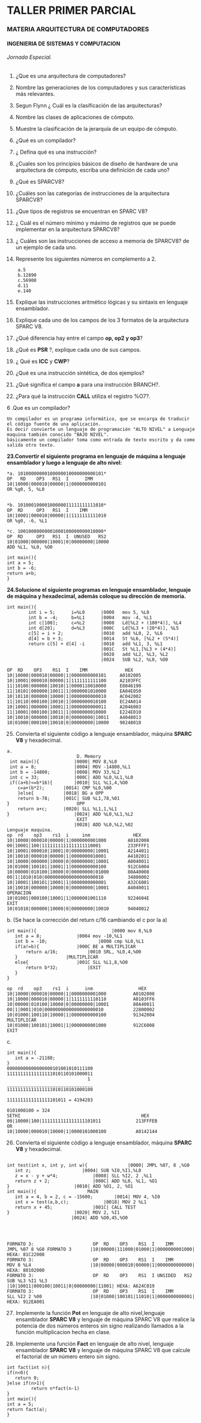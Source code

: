 # TALLER PRIMER PARCIAL
### MATERIA ARQUITECTURA DE COMPUTADORES
#### INGENIERIA DE SISTEMAS Y COMPUTACION
###### Jornada Especial.

1. ¿Que es una arquitectura de computadores?

2. Nombre las generaciones de los computadores y sus características más relevantes.

3. Segun Flynn ¿ Cuál es la clasificación de las arquitecturas?

4. Nombre las clases de aplicaciones de cómputo.

5. Muestre la clasificación de la jerarquía de un equipo de cómputo.

6. ¿Qué es un compilador?

7. ¿ Defina qué es una instrucción?

8. ¿Cuales son los principios básicos de diseño de hardware de una arquitectura de cómputo, escriba una definición de cada uno?

9. ¿Qué es SPARCV8?

10. ¿Cuáles son las categorías de instrucciones de la arquitectura SPARCV8?

11. ¿Que tipos de registros se encuentran en SPARC V8?

12. ¿ Cuál es el número mínimo y máximo de registros que se puede implementar en la arquitectura SPARCV8?

13. ¿ Cuáles son las instrucciones de acceso a memoria de SPARCV8? de un ejemplo de cada uno.

14. Represente los siguientes números en complemento a 2.
```
	a.5
	b.12890
	c.56900
	d.11
	e.140
```
15. Explique las instrucciones aritmético lógicas y su sintaxis en lenguaje ensamblador.

16. Explique cada uno de los campos de los 3 formatos de la arquitectura SPARC V8.

17. ¿Qué diferencia hay entre el campo **op, op2 y op3**?

18. ¿Qué es **PSR** ?, explique cada uno de sus campos.

19. ¿ Qué es **ICC** y **CWP**?

20. ¿Qué es una instrucción sintética, de dos ejemplos?

21. ¿Qué significa el campo **a** para una instrucción BRANCH?.

22. ¿Para qué la instrucción **CALL** utiliza el registro %O7?.


6 .Que es un compilador?
```
Un compilador es un programa informático, que se encarga de traducir el código fuente de una aplicación.
Es decir convierte un lenguaje de programación "ALTO NIVEL" a Lenguaje maquina también conocido "BAJO NIVEL".
básicamente un compilador toma como entrada de texto escrito y da como salida otro texto. 
```
**23.Convertir el siguiente programa en lenguaje de máquina a lenguaje ensamblador y luego a lenguaje de alto nivel:**
```
*a. 10100000000100000010000000000101*
OP   RD    OP3   RS1  I      IMM
10|10000|000010|00000|1|0000000000101
OR %g0, 5, %L0


*b. 10100010000100000011111111111010*
OP  RD     OP3   RS1  I    IMM
10|10001|000010|00000|1|1111111111010 
OR %g0, -6, %L1

*c. 10010000000001000100000000010000*
OP  RD     OP3   RS1  I  UNUSED   RS2
10|01000|000000|10001|0|00000000|10000
ADD %L1, %L0, %O0

int main(){
int a = 5;
int b = -6;
return a+b;
}
```

**24.Solucione el siguiente programas en lenguaje ensamblador, lenguaje de máquina y hexadecimal, además coloque 
su dirección de memoria.**
```                                         
int main(){                               
        int i = 5;      i=%L0      |0000   mov 5, %L0
        int b = -4;     b=%L1      |0004   mov -4, %L1
        int c[100];     c=%L2      |0008   Ld[%L2 + (100*4)], %L4        
        int d[20];      d=%L3      |000C   Ld[%L3 + (20*4)], %L5         
        c[5] = i + 2;              |0010   add %L0, 2, %L6               
        d[4] = b + 3;              |0014   St %L6, [%L2 + (5*4)]         
        return c[5] + d[4] -i      |0018   add %L1, 3, %L1       
                                   |001C   St %L1,[%L3 + (4*4)]          
                                   |0020   add %L2, %L3, %L2  
                                   |0024   SUB %L2, %L0, %O0             
   
OP  RD    OP3    RS1  I    IMM              HEX
10|10000|000010|00000|1|0000000000101     A0102005                   
10|10001|000010|00000|1|1111111111100     A2103FFC
11|10100|000000|10010|1|0000110010000     E8046190
11|10101|000000|10011|1|0000001010000     EA04E050
10|10110|000000|10000|1|0000000000010     AC042002
11|10110|000100|10010|1|0000000010100     EC24A014
10|10001|000000|10001|1|0000000000011     A2046003
11|10001|000100|10011|1|0000000010000     E224E010
10|10010|000000|10010|0|00000000|10011    A4048013
10|01000|000100|10010|0|00000000|10000    90248010
```

25. Convierta el siguiente código a lenguaje ensamblador, máquina **SPARC V8** y hexadecimal.
```
a.
                          D. Memory
 int main(){             |0000| MOV 8,%L0
 int a = 8;              |0004| MOV -14800,%L1
 int b = -14800;         |0008| MOV 33,%L2
 int c = 33;             |000C| ADD %L0,%L1,%L0
 if((a+b)<=b*16){        |0010| SLL %L1,4,%O0
 	c=a+(b*2);       |0014| CMP %L0,%00
	}else{           |0018| BG a OPP
	return b-78;     |001C| SUB %L1,78,%01
}                         OPP
	return a+c;      |0020| SLL %L1,1,%L1
}                        |0024| ADD %L0,%L1,%L2
                          EXIT
                         |0028| ADD %L0,%L2,%02
Lenguaje maquina.    
op  rd    op3    rs1  i     inm                HEX
10|10000|000010|00000|1|0000000001000        A0102008
00|10001|100|1111111111111111110001          233FFFF1
10|10001|000010|10001|0|00000000|10001       A2144011                                     
10|10010|000010|00000|1|0000000010001        A4102011
10|10000|000000|10000|0|00000000|10001       A0040011 
10|01000|100101|10001|1|0000000000100        912C6004
10|00000|010100|10000|0|00000000|01000       80A40008
00|1|1010|010|0000000000000000000010         34800002
10|10001|100101|10001|1|0000000000001        A32C6001
10|10010|000000|10000|0|00000000|10001       A4040011
OPERACION 
10|01001|000100|10001|1|0000001001110        9224604E
EXIT
10|01010|000000|10000|0|00000000|10010       94040012
``` 
b. (Se hace la corrección del return c/16 cambiando el c por la a)
 ```
int main(){                            |0000 mov 8,%L0
	int a = 8;		       |0004 mov -10,%L1
	int b = -10;                   |0008 cmp %L0,%L1 
	if(a!=b){		       |000C BE a MULTIPLICAR 
		return a/16;	       |0010 SRL, %L0,4,%O0 
	}			       |MULTIPLICAR
	else{			       |001C SLL %L1,8,%O0
		return b*32;	       |EXIT
	}
}

op  rd    op3    rs1  i      inm                 HEX
10|10000|000010|00000|1|0000000001000          A0102008  
10|10000|000010|00000|1|1111111110110          A0103FF6
10|00000|010100|10000|0|00000000|10001         80A40011
00|1|0001|010|0000000000000000000010           22800002
10|01000|100110|10000|1|0000000000100          91342004
MULTIPLICAR
10|01000|100101|10001|1|0000000001000          912C6008
EXIT
```
c.

 ```
int main(){
	int a = -21180;
}
00000000000000000101001010111100
11111111111111111010110101000011
                               1
________________________________
11111111111111111010110101000100

1111111111111111101011 = 4194283
 
0101000100 = 324
SETHI                                             HEX
00|10000|100|1111111111111111101011             213FFFEB
OR
10|10000|000010|10000|1|0000101000100           A0142144

```

26. Convierta el siguiente código a lenguaje ensamblador, máquina **SPARC V8** y hexadecimal.
 ```
 
int test(int x, int y, int w){          	 |0000| JMPL %07, 8 ,%G0
	int z;					 |0004| SUB %I0,%I1,%L0
	z = x - y + w*4;			 |0008| SLL %I2, 2 ,%L1
	return z + 2;				 |000C| ADD %L0, %L1, %O1
}						 |0010| ADD %O1, 2, %O1
int main(){					  MAIN
	int a = 4, b = 2, c = -15600;		 |0014| MOV 4, %I0 
	int x = test(a,b,c);			 |0018| MOV 2 %L1
	return x + 45;				 |001C| CALL TEST
}						 |0020| MOV 2, %I1
						 |0024| ADD %O0,45,%O0
						 
	
```
	
```
				
FORMATO 3:                      OP  RD    OP3    RS1  I    IMM
JMPL %07 8 %G0 FORMATO 3       |10|00000|111000|01000|1|0000000001000|  HEXA: 81C22008
FORMATO 3:                      OP  RD    OP3    RS1  I    IMM
MOV 0 %L4                      |10|00000|000010|00000|1|0000000000000|  HEXA: 80102000
FORMATO 3:                      OP  RD    OP3    RS1  I UNSIDED   RS2
SUB %L3 %I1 %L3                |10|10011|000100|10011|0|00000000|11001| HEXA: A624C019
FORMATO 3:                      OP  RD    OP3    RS1  I    IMM
SLL %I2 2 %00                  |10|01000|100101|11010|1|0000000000001|  HEXA: 912EA001
```
27. Implemente la función **Pot** en lenguaje de alto nivel,lenguaje ensamblador **SPARC V8** y lenguaje de máquina SPARC V8 que realice la potencia de dos números enteros sin signo realizando llamados a la función multiplicacion hecha en clase.


28. Implemente una función **Fact** en lenguaje de alto nivel, lenguaje ensamblador **SPARC V8** y lenguaje de máquina SPARC V8 que calcule el factorial de un número entero sin signo.
```
int fact(int n){             
if(n<0){
   return 0;
}else if(n>1){
         return n*fact(n-1)
}
int main(){
int a = 5;
return fact(a);
}

